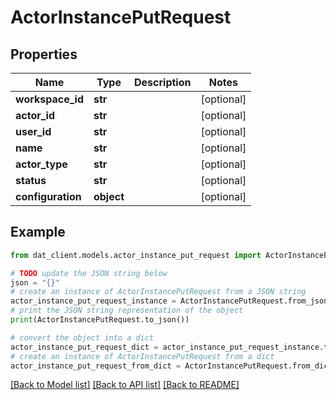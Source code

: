 # ActorInstancePutRequest


## Properties

Name | Type | Description | Notes
------------ | ------------- | ------------- | -------------
**workspace_id** | **str** |  | [optional] 
**actor_id** | **str** |  | [optional] 
**user_id** | **str** |  | [optional] 
**name** | **str** |  | [optional] 
**actor_type** | **str** |  | [optional] 
**status** | **str** |  | [optional] 
**configuration** | **object** |  | [optional] 

## Example

```python
from dat_client.models.actor_instance_put_request import ActorInstancePutRequest

# TODO update the JSON string below
json = "{}"
# create an instance of ActorInstancePutRequest from a JSON string
actor_instance_put_request_instance = ActorInstancePutRequest.from_json(json)
# print the JSON string representation of the object
print(ActorInstancePutRequest.to_json())

# convert the object into a dict
actor_instance_put_request_dict = actor_instance_put_request_instance.to_dict()
# create an instance of ActorInstancePutRequest from a dict
actor_instance_put_request_from_dict = ActorInstancePutRequest.from_dict(actor_instance_put_request_dict)
```
[[Back to Model list]](../README.md#documentation-for-models) [[Back to API list]](../README.md#documentation-for-api-endpoints) [[Back to README]](../README.md)


